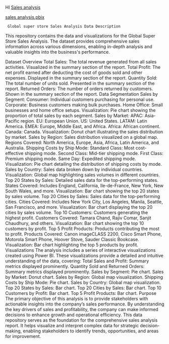 HI
[Sales analysis](https://drive.google.com/file/d/1-wuk0PVado5uMyq6hsWTIGd2-NCNDwWO/view?usp=drive_link) 

[sales analysis.pbix](https://drive.google.com/file/d/17e1SihV3Mj2S-tJcyCYj8v4zVylBi_eb/view?usp=drive_link)

     Global super store Sales Analysis Data Description
This repository contains the data and visualizations for the Global Super Store Sales Analysis. The dataset provides comprehensive sales information across various dimensions, enabling in-depth analysis and valuable insights into the business's performance.

Dataset Overview
Total Sales:
The total revenue generated from all sales activities.
Visualized in the summary section of the report.
Total Profit:
The net profit earned after deducting the cost of goods sold and other expenses.
Displayed in the summary section of the report.
Quantity Sold:
The total number of units sold.
Presented in the summary section of the report.
Returned Orders:
The number of orders returned by customers.
Shown in the summary section of the report.
Data Segmentation
Sales by Segment:
Consumer: Individual customers purchasing for personal use.
Corporate: Business customers making bulk purchases.
Home Office: Small businesses and home office setups.
Visualization: Pie chart showing the proportion of total sales by each segment.
Sales by Market:
APAC: Asia-Pacific region.
EU: European Union.
US: United States.
LATAM: Latin America.
EMEA: Europe, Middle East, and Africa.
Africa: African continent.
Canada: Canada.
Visualization: Donut chart illustrating the sales distribution by market.
Sales by Region:
Sales distribution visualized on a global map.
Regions Covered: North America, Europe, Asia, Africa, Latin America, and Australia.
Shipping Costs by Ship Mode:
Standard Class: Most cost-effective shipping mode.
Second Class: Mid-tier shipping mode.
First Class: Premium shipping mode.
Same Day: Expedited shipping mode.
Visualization: Pie chart detailing the distribution of shipping costs by mode.
Sales by Country:
Sales data broken down by individual countries.
Visualization: Global map highlighting sales volumes in different countries.
Top 20 States by Sales:
Detailed sales data for the top-performing states.
States Covered: Includes England, California, Ile-de-France, New York, New South Wales, and more.
Visualization: Bar chart showing the top 20 states by sales volume.
Top 20 Cities by Sales:
Sales data for the top-performing cities.
Cities Covered: Includes New York City, Los Angeles, Manila, Seattle, San Francisco, and more.
Visualization: Bar chart displaying the top 20 cities by sales volume.
Top 10 Customers:
Customers generating the highest profit.
Customers Covered: Tamara Chand, Rajiv Comar, Sanjit Chaudhury, and others.
Visualization: Bar chart showing the top 10 customers by profit.
Top 5 Profit Products:
Products contributing the most to profit.
Products Covered: Canon imageCLASS 2200, Cisco Smart Phone, Motorola Smart Phone, Hoover Stove, Sauder Classic Bookcase.
Visualization: Bar chart highlighting the top 5 products by profit.
Visualizations
The analysis includes a series of interactive visualizations created using Power BI. These visualizations provide a detailed and intuitive understanding of the data, covering:
Total Sales and Profit: Summary metrics displayed prominently.
Quantity Sold and Returned Orders: Summary metrics displayed prominently.
Sales by Segment: Pie chart.
Sales by Market: Donut chart.
Sales by Region: Global map visualization.
Shipping Costs by Ship Mode: Pie chart.
Sales by Country: Global map visualization.
Top 20 States by Sales: Bar chart.
Top 20 Cities by Sales: Bar chart.
Top 10 Customers by Profit: Bar chart.
Top 5 Profit Products: Bar chart.
Purpose
The primary objective of this analysis is to provide stakeholders with actionable insights into the company’s sales performance. By understanding the key drivers of sales and profitability, the company can make informed decisions to enhance growth and operational efficiency.
This data repository serves as the foundation for the comprehensive sales analysis report. It helps visualize and interpret complex data for strategic decision-making, enabling stakeholders to identify trends, opportunities, and areas for improvement.


